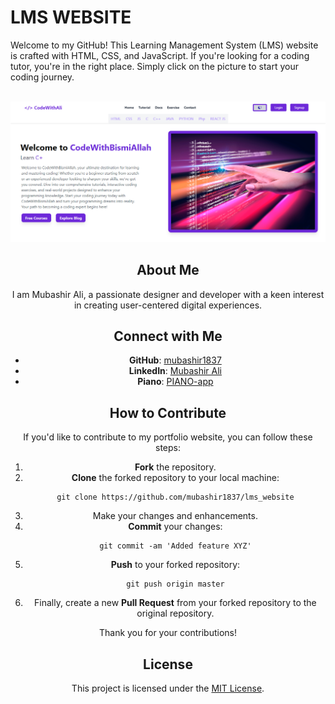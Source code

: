 # LMS WEBSITE

Welcome to my GitHub! This Learning Management System (LMS) website is crafted with HTML, CSS, and JavaScript. If you're looking for a coding tutor, you're in the right place. Simply click on the picture to start your coding journey.

<div align="center">
  <br />
    <a href="https://piano-org.vercel.app/" target="_blank">
      <img src="./img/cod.PNG" alt="Project Banner">
    </a>
  <br />

## About Me
I am Mubashir Ali, a passionate designer and developer with a keen interest in creating user-centered digital experiences.



## Connect with Me
- **GitHub**: [mubashir1837](http://github.com/mubashir1837/)
- **LinkedIn**: [Mubashir Ali](https://linkedin.com/in/mubashirali3)
- **Piano**: [PIANO-app](https://codewithmubashir.vercel.app/)

## How to Contribute
If you'd like to contribute to my portfolio website, you can follow these steps:

1. **Fork** the repository.
2. **Clone** the forked repository to your local machine:
    ```
    git clone https://github.com/mubashir1837/lms_website
    ```
3. Make your changes and enhancements.
4. **Commit** your changes:
    ```
    git commit -am 'Added feature XYZ'
    ```
5. **Push** to your forked repository:
    ```
    git push origin master
    ```
6. Finally, create a new **Pull Request** from your forked repository to the original repository.

Thank you for your contributions!

## License
This project is licensed under the [MIT License](LICENSE).